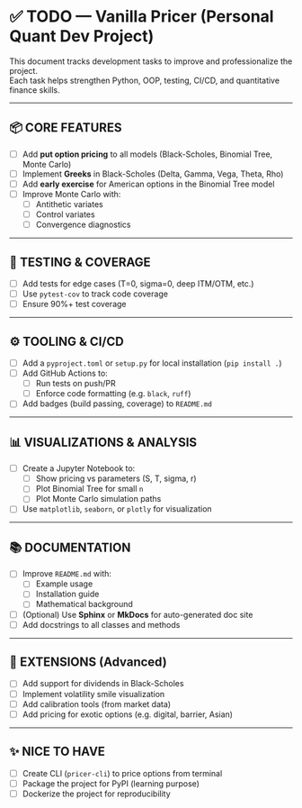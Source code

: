 # ✅ TODO — Vanilla Pricer (Personal Quant Dev Project)

This document tracks development tasks to improve and professionalize the project.  
Each task helps strengthen Python, OOP, testing, CI/CD, and quantitative finance skills.

---

## 📦 CORE FEATURES

- [ ] Add **put option pricing** to all models (Black-Scholes, Binomial Tree, Monte Carlo)
- [ ] Implement **Greeks** in Black-Scholes (Delta, Gamma, Vega, Theta, Rho)
- [ ] Add **early exercise** for American options in the Binomial Tree model
- [ ] Improve Monte Carlo with:
  - [ ] Antithetic variates
  - [ ] Control variates
  - [ ] Convergence diagnostics

---

## 🧪 TESTING & COVERAGE

- [ ] Add tests for edge cases (T=0, sigma=0, deep ITM/OTM, etc.)
- [ ] Use `pytest-cov` to track code coverage
- [ ] Ensure 90%+ test coverage

---

## ⚙️ TOOLING & CI/CD

- [ ] Add a `pyproject.toml` or `setup.py` for local installation (`pip install .`)
- [ ] Add GitHub Actions to:
  - [ ] Run tests on push/PR
  - [ ] Enforce code formatting (e.g. `black`, `ruff`)
- [ ] Add badges (build passing, coverage) to `README.md`

---

## 📊 VISUALIZATIONS & ANALYSIS

- [ ] Create a Jupyter Notebook to:
  - [ ] Show pricing vs parameters (S, T, sigma, r)
  - [ ] Plot Binomial Tree for small `n`
  - [ ] Plot Monte Carlo simulation paths
- [ ] Use `matplotlib`, `seaborn`, or `plotly` for visualization

---

## 📚 DOCUMENTATION

- [ ] Improve `README.md` with:
  - [ ] Example usage
  - [ ] Installation guide
  - [ ] Mathematical background
- [ ] (Optional) Use **Sphinx** or **MkDocs** for auto-generated doc site
- [ ] Add docstrings to all classes and methods

---

## 🧠 EXTENSIONS (Advanced)

- [ ] Add support for dividends in Black-Scholes
- [ ] Implement volatility smile visualization
- [ ] Add calibration tools (from market data)
- [ ] Add pricing for exotic options (e.g. digital, barrier, Asian)

---

## ✨ NICE TO HAVE

- [ ] Create CLI (`pricer-cli`) to price options from terminal
- [ ] Package the project for PyPI (learning purpose)
- [ ] Dockerize the project for reproducibility
